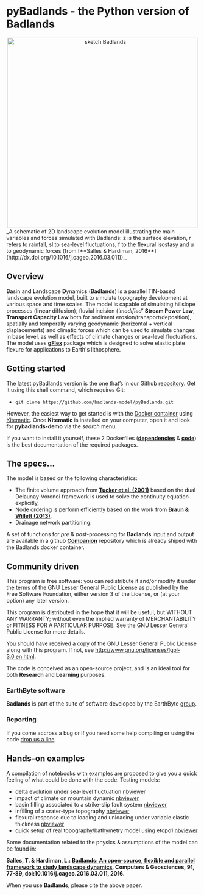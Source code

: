 pyBadlands - the Python version of Badlands
=====

<div align="center">
    <img width=500 src="https://github.com/badlands-model/Badlands-doc/blob/master/figures/sketch.png" alt="sketch Badlands" title="sketch of Badlands range of models."</img>
</div>
_A schematic of 2D landscape evolution model illustrating the main variables and forces simulated with Badlands: z is the surface elevation, r refers to rainfall, sl to sea-level fluctuations, f to the flexural isostasy and u to geodynamic forces (from [**Salles & Hardiman, 2016**](http://dx.doi.org/10.1016/j.cageo.2016.03.011))._

## Overview

**Ba**sin an**d** **Lan**dscape **D**ynamic**s** (**Badlands**) is a parallel TIN-based landscape evolution model, built to simulate topography development at various space and time scales. The model is capable of simulating hillslope processes (**linear** diffusion), fluvial incision (*'modified'* **Stream Power Law**, **Transport Capacity Law** both for sediment  erosion/transport/deposition), spatially and temporally varying geodynamic (horizontal + vertical displacements) and climatic forces which can be used to simulate changes in base level, as well as effects of climate changes or sea-level fluctuations. The model uses  [**gFlex**](https://github.com/awickert/gFlex) package which is designed to solve elastic plate flexure for applications to Earth's lithosphere.

## Getting started

The latest pyBadlands version is the one that’s in our Github [repository](https://github.com/badlands-model/pyBadlands). Get it using this shell command, which requires Git:
* `git clone https://github.com/badlands-model/pyBadlands.git`

However, the easiest way to get started is with the [Docker container](https://hub.docker.com/u/badlandsmodel/) using [Kitematic](https://docs.docker.com/kitematic/userguide/). Once **Kitematic** is installed on your computer, open it and look for **pybadlands-demo** via the *search* menu.

If you want to install it yourself, these 2 Dockerfiles ([**dependencies**](https://github.com/badlands-model/pyBadlands-Dependencies-Docker/blob/master/Dockerfile) & [**code**](https://github.com/badlands-model/pyBadlands-Docker-Demo/blob/master/Dockerfile)) is the best documentation of the required packages.

## The specs...

The model is based on the following characteristics: 
* The finite volume approach from [**Tucker et al. (2001)**](http://www.sciencedirect.com/science/article/pii/S0098300400001345) based on the dual Delaunay-Voronoi framework is used to solve the continuity equation explicitly, 
* Node ordering is perform efficiently based on the work from [**Braun & Willett (2013)**](http://www.sciencedirect.com/science/article/pii/S0169555X12004618),
* Drainage network partitioning. 

A set of functions for _pre_ & _post_-processing for **Badlands** input and output are available in a github [**Companion**](https://github.com/badlands-model/pyBadlands-Companion) repository which is already shiped with the Badlands docker container.

## Community driven

This program is free software: you can redistribute it and/or modify it under the terms of the GNU Lesser General Public License as published by the Free Software Foundation, either version 3 of the License, or (at your option) any later version.

This program is distributed in the hope that it will be useful, but WITHOUT ANY WARRANTY; without even the implied warranty of MERCHANTABILITY or FITNESS FOR A PARTICULAR PURPOSE.  See the GNU Lesser General Public License for more details.

You should have received a copy of the GNU Lesser General Public License along with this program.  If not, see <http://www.gnu.org/licenses/lgpl-3.0.en.html>.

The code is conceived as an open-source project, and is an ideal tool for both **Research** and **Learning** purposes.

### EarthByte software 

**Badlands** is part of the suite of software developed by the EarthByte [group](http://www.earthbyte.org/category/resources/).

### Reporting  

If you come accross a bug or if you need some help compiling or using the code [drop us a line](tristan.salles@sydney.edu.au).

## Hands-on examples

A compilation of notebooks with examples are proposed to give you a quick feeling of what could be done with the code. Testing models:

+ delta evolution under sea-level fluctuation [nbviewer](http://nbviewer.jupyter.org/github/badlands-model/pyBadlands/blob/master/Examples/delta/delta.ipynb)
+ impact of climate on mountain dynamic [nbviewer](http://nbviewer.jupyter.org/github/badlands-model/pyBadlands/blob/master/Examples/mountain/mountain.ipynb)
+ basin filling associated to a strike-slip fault system [nbviewer](http://nbviewer.jupyter.org/github/badlands-model/pyBadlands/blob/master/Examples/strikeslip/strike-slip.ipynb)
+ infilling of a crater-type topography [nbviewer](http://nbviewer.jupyter.org/github/badlands-model/pyBadlands/blob/master/Examples/crater/crater.ipynb)
+ flexural response due to loading and unloading under variable elastic thickness [nbviewer](http://nbviewer.jupyter.org/github/badlands-model/pyBadlands/blob/master/Examples/flexure/flexure.ipynb)
+ quick setup of real topography/bathymetry model using etopo1 [nbviewer](http://nbviewer.jupyter.org/github/badlands-model/pyBadlands/blob/master/Examples/etopo/etopo.ipynb)

Some documentation related to the physics & assumptions of the model can be found in:

**Salles, T. & Hardiman, L.: [Badlands: An open-source, flexible and parallel framework to study landscape dynamics](http://dx.doi.org/10.1016/j.cageo.2016.03.011), Computers & Geosciences, 91, 77-89, doi:10.1016/j.cageo.2016.03.011, 2016.**

When you use **Badlands**, please cite the above paper.

